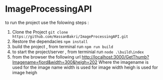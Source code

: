 # ImageProcessingAPI

to run the project use the folowing steps :
1. Clone the Project
`git clone  https://github.com/HassanBakri/ImageProcessingAPI.git `
1. Restore the dependacies
`npm install`
1. build the project , from terminal run
`npm run build`
1. to start the project/server , from terminial run
`node .\build\index`
1. from the browser the following url
[http://localhost:3000/GetThumb?Imagename=fjord&width=300&heigh=202](http://localhost:3000/GetThumb?imagename=fjord&width=300&heigh=202 "http://localhost:3000/GetThumb?Imagename=fjord&width=300&heigh=202")
Where the imagename is used for the image name
width is used for image width
heigh is used for image heigh
